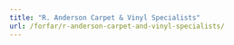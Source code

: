 ```yaml
---
title: "R. Anderson Carpet & Vinyl Specialists"
url: /forfar/r-anderson-carpet-and-vinyl-specialists/
---
```

